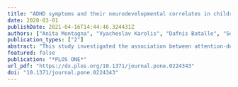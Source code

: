 ```yaml
---
title: "ADHD symptoms and their neurodevelopmental correlates in children born very preterm"
date: 2020-03-01
publishDate: 2021-04-16T14:44:46.324431Z
authors: ["Anita Montagna", "Vyacheslav Karolis", "Dafnis Batalle", "Serena Counsell", "Mary Rutherford", "Sophie Arulkumaran", "Francesca Happe", "David Edwards", "Chiara Nosarti"]
publication_types: ["2"]
abstract: "This study investigated the association between attention-deficit/hyperactivity disorder (ADHD) symptomatology in preschool-aged children who were born very preterm (33 weeks) and cognitive outcomes, clinical risk and socio-demographic characteristics. 119 very preterm children who participated in the Evaluation of Preterm Imaging Study at term-equivalent age were assessed at a mean age of 4.5 years. Parents completed the ADHD Rating Scale IV, a norm-referenced checklist that evaluates ADHD symptomatology according to diagnostic criteria, and the Behavior Rating Inventory of Executive Function-Preschool version. Children completed the Wechsler Preschool and Primary Scales of Intelligence and the Forward Digit Span task. Longitudinal data including perinatal clinical, qualitative MRI classification, socio-demographic variables and neurodevelopmental disabilities were investigated in relation to ADHD symptomatology. All results were corrected for multiple comparisons using false discovery rate. Results showed that although the proportion of very preterm children with clinically significant ADHD did not differ from normative data after excluding those with neurodevelopmental disabilities, 32.7% met criteria for subthreshold ADHD inattentive type and 33.6% for combined type, which was higher than the expected 20% in normative samples. Higher ADHD symptom scores (all) were associated with greater executive dysfunction (inhibitory self-control, flexibility, and emergent metacognition, corrected p<0.001 for all tests). Higher inattentive ADHD symptom scores were associated with lower IQ ($h̊o$ = -0.245, p = 0.011) and higher perinatal clinical risk (more days on mechanical ventilation ($o̊$ = 0.196, p = 0.032) and more days on parenteral nutrition ($r$̊ = 0.222, p = 0.015). Higher hyperactive ADHD symptom scores instead were associated with lower socioeconomic status ($rh ̊= 0.259, p = 0.004). These results highlight the importance of monitoring and supporting the development of very preterm children throughout the school years, as subthreshold ADHD symptoms represent risk factors for psychosocial problems and for receiving a future clinical diagnosis of ADHD."
featured: false
publication: "*PLOS ONE*"
url_pdf: "https://dx.plos.org/10.1371/journal.pone.0224343"
doi: "10.1371/journal.pone.0224343"
---
```


